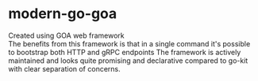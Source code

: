 # modern-go-goa

Created using GOA web framework  
The benefits from this framework is that in a single command it's possible to bootstrap both HTTP and gRPC endpoints
The framework is actively maintained and looks quite promising and declarative compared to go-kit with clear separation of concerns.
